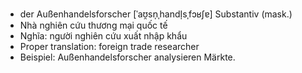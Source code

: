 - der Außenhandelsforscher	[ˈaʊ̯sn̩ˌhandl̩sˌfɔʁʃɐ]	Substantiv (mask.)
- Nhà nghiên cứu thương mại quốc tế
- Nghĩa: người nghiên cứu xuất nhập khẩu
- Proper translation: foreign trade researcher
- Beispiel: Außenhandelsforscher analysieren Märkte.